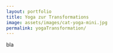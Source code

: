 ```yaml
---
layout: portfolio
title: Yoga zur Transformations
image: assets/images/cat-yoga-mini.jpg
permalink: yogaTransformation/
---
```

bla
